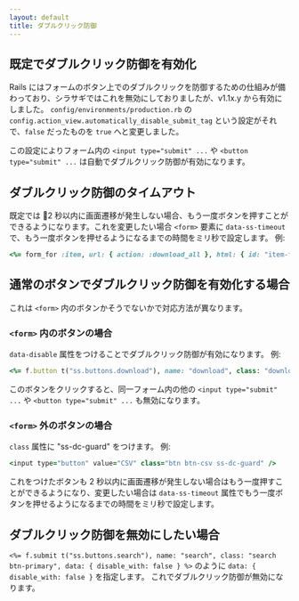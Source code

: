 ```yaml
---
layout: default
title: ダブルクリック防御
---
```


## 既定でダブルクリック防御を有効化

Rails にはフォームのボタン上でのダブルクリックを防御するための仕組みが備わっており、シラサギではこれを無効にしておりましたが、v1.1x.y から有効にしました。
`config/environments/production.rb` の `config.action_view.automatically_disable_submit_tag` という設定がそれで、`false` だったものを `true` へと変更しました。

この設定によりフォーム内の `<input type="submit" ...` や `<button type="submit" ...` は自動でダブルクリック防御が有効になります。

## ダブルクリック防御のタイムアウト

既定では 2 秒以内に画面遷移が発生しない場合、もう一度ボタンを押すことができるようになります。これを変更したい場合 `<form>` 要素に `data-ss-timeout` で、もう一度ボタンを押せるようになるまでの時間をミリ秒で設定します。
例:

~~~ruby
<%= form_for :item, url: { action: :download_all }, html: { id: "item-form", method: :post, multipart: true, autocomplete: :off, data: { ss_timeout: 5000 } } do |f| %>
~~~

## 通常のボタンでダブルクリック防御を有効化する場合

これは `<form>` 内のボタンかそうでないかで対応方法が異なります。

### `<form>` 内のボタンの場合

`data-disable` 属性をつけることでダブルクリック防御が有効になります。
例:

~~~ruby
<%= f.button t("ss.buttons.download"), name: "download", class: "download btn-primary", data: { disable: '' } %>
~~~

このボタンをクリックすると、同一フォーム内の他の `<input type="submit" ...` や `<button type="submit" ...` も無効になります。

### `<form>` 外のボタンの場合

`class` 属性に "ss-dc-guard" をつけます。
例:

~~~ruby
<input type="button" value="CSV" class="btn btn-csv ss-dc-guard" />
~~~

これをつけたボタンも 2 秒以内に画面遷移が発生しない場合はもう一度押すことができるようになり、変更したい場合は `data-ss-timeout` 属性でもう一度ボタンを押せるようになるまでの時間をミリ秒で設定します。

## ダブルクリック防御を無効にしたい場合

`<%= f.submit t("ss.buttons.search"), name: "search", class: "search btn-primary", data: { disable_with: false } %>` のように `data: { disable_with: false }` を指定します。
これでダブルクリック防御が無効になります。
